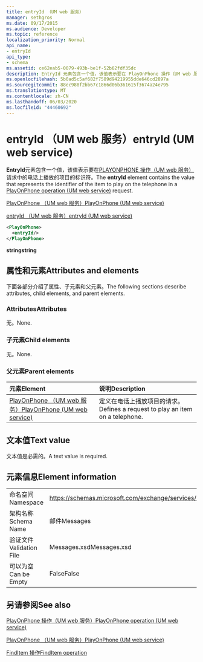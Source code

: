 ```yaml
---
title: entryId （UM web 服务）
manager: sethgros
ms.date: 09/17/2015
ms.audience: Developer
ms.topic: reference
localization_priority: Normal
api_name:
- entryId
api_type:
- schema
ms.assetid: ce62eab5-0079-493b-be1f-52b62fdf35dc
description: EntryId 元素包含一个值，该值表示要在 PlayOnPhone 操作（UM web 服务）请求中的电话上播放的项目的标识符。
ms.openlocfilehash: 5b0ad5c5af682f7589d94219955dde646cd2897a
ms.sourcegitcommit: 88ec988f2bb67c1866d06b361615f3674a24e795
ms.translationtype: MT
ms.contentlocale: zh-CN
ms.lasthandoff: 06/03/2020
ms.locfileid: "44460692"
---
```

# <a name="entryid-um-web-service"></a><span data-ttu-id="a688a-103">entryId （UM web 服务）</span><span class="sxs-lookup"><span data-stu-id="a688a-103">entryId (UM web service)</span></span>

<span data-ttu-id="a688a-104">**EntryId**元素包含一个值，该值表示要在[PLAYONPHONE 操作（UM web 服务）](playonphone-operation-um-web-service.md)请求中的电话上播放的项目的标识符。</span><span class="sxs-lookup"><span data-stu-id="a688a-104">The **entryId** element contains the value that represents the identifier of the item to play on the telephone in a [PlayOnPhone operation (UM web service)](playonphone-operation-um-web-service.md) request.</span></span> 
  
[<span data-ttu-id="a688a-105">PlayOnPhone （UM web 服务）</span><span class="sxs-lookup"><span data-stu-id="a688a-105">PlayOnPhone (UM web service)</span></span>](playonphone-um-web-service.md)
  
[<span data-ttu-id="a688a-106">entryId （UM web 服务）</span><span class="sxs-lookup"><span data-stu-id="a688a-106">entryId (UM web service)</span></span>](entryid-um-web-service.md)
  
```xml
<PlayOnPhone>
  <entryId/>
</PlayOnPhone>
```

 <span data-ttu-id="a688a-107">**string**</span><span class="sxs-lookup"><span data-stu-id="a688a-107">**string**</span></span>
## <a name="attributes-and-elements"></a><span data-ttu-id="a688a-108">属性和元素</span><span class="sxs-lookup"><span data-stu-id="a688a-108">Attributes and elements</span></span>

<span data-ttu-id="a688a-109">下面各部分介绍了属性、子元素和父元素。</span><span class="sxs-lookup"><span data-stu-id="a688a-109">The following sections describe attributes, child elements, and parent elements.</span></span>
  
### <a name="attributes"></a><span data-ttu-id="a688a-110">Attributes</span><span class="sxs-lookup"><span data-stu-id="a688a-110">Attributes</span></span>

<span data-ttu-id="a688a-111">无。</span><span class="sxs-lookup"><span data-stu-id="a688a-111">None.</span></span>
  
### <a name="child-elements"></a><span data-ttu-id="a688a-112">子元素</span><span class="sxs-lookup"><span data-stu-id="a688a-112">Child elements</span></span>

<span data-ttu-id="a688a-113">无。</span><span class="sxs-lookup"><span data-stu-id="a688a-113">None.</span></span>
  
### <a name="parent-elements"></a><span data-ttu-id="a688a-114">父元素</span><span class="sxs-lookup"><span data-stu-id="a688a-114">Parent elements</span></span>

|<span data-ttu-id="a688a-115">**元素**</span><span class="sxs-lookup"><span data-stu-id="a688a-115">**Element**</span></span>|<span data-ttu-id="a688a-116">**说明**</span><span class="sxs-lookup"><span data-stu-id="a688a-116">**Description**</span></span>|
|:-----|:-----|
|[<span data-ttu-id="a688a-117">PlayOnPhone （UM web 服务）</span><span class="sxs-lookup"><span data-stu-id="a688a-117">PlayOnPhone (UM web service)</span></span>](playonphone-um-web-service.md) <br/> |<span data-ttu-id="a688a-118">定义在电话上播放项目的请求。</span><span class="sxs-lookup"><span data-stu-id="a688a-118">Defines a request to play an item on a telephone.</span></span>  <br/> |
   
## <a name="text-value"></a><span data-ttu-id="a688a-119">文本值</span><span class="sxs-lookup"><span data-stu-id="a688a-119">Text value</span></span>

<span data-ttu-id="a688a-120">文本值是必需的。</span><span class="sxs-lookup"><span data-stu-id="a688a-120">A text value is required.</span></span>
  
## <a name="element-information"></a><span data-ttu-id="a688a-121">元素信息</span><span class="sxs-lookup"><span data-stu-id="a688a-121">Element information</span></span>

|||
|:-----|:-----|
|<span data-ttu-id="a688a-122">命名空间</span><span class="sxs-lookup"><span data-stu-id="a688a-122">Namespace</span></span>  <br/> |https://schemas.microsoft.com/exchange/services/2006/messages  <br/> |
|<span data-ttu-id="a688a-123">架构名称</span><span class="sxs-lookup"><span data-stu-id="a688a-123">Schema Name</span></span>  <br/> |<span data-ttu-id="a688a-124">邮件</span><span class="sxs-lookup"><span data-stu-id="a688a-124">Messages</span></span>  <br/> |
|<span data-ttu-id="a688a-125">验证文件</span><span class="sxs-lookup"><span data-stu-id="a688a-125">Validation File</span></span>  <br/> |<span data-ttu-id="a688a-126">Messages.xsd</span><span class="sxs-lookup"><span data-stu-id="a688a-126">Messages.xsd</span></span>  <br/> |
|<span data-ttu-id="a688a-127">可以为空</span><span class="sxs-lookup"><span data-stu-id="a688a-127">Can be Empty</span></span>  <br/> |<span data-ttu-id="a688a-128">False</span><span class="sxs-lookup"><span data-stu-id="a688a-128">False</span></span>  <br/> |
   
## <a name="see-also"></a><span data-ttu-id="a688a-129">另请参阅</span><span class="sxs-lookup"><span data-stu-id="a688a-129">See also</span></span>



[<span data-ttu-id="a688a-130">PlayOnPhone 操作（UM web 服务）</span><span class="sxs-lookup"><span data-stu-id="a688a-130">PlayOnPhone operation (UM web service)</span></span>](playonphone-operation-um-web-service.md)
  
[<span data-ttu-id="a688a-131">PlayOnPhone （UM web 服务）</span><span class="sxs-lookup"><span data-stu-id="a688a-131">PlayOnPhone (UM web service)</span></span>](playonphone-um-web-service.md)
  
[<span data-ttu-id="a688a-132">FindItem 操作</span><span class="sxs-lookup"><span data-stu-id="a688a-132">FindItem operation</span></span>](finditem-operation.md)

